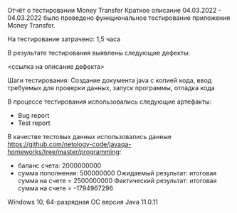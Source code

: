 Отчёт о тестировании Money Transfer
Краткое описание
04.03.2022 - 04.03.2022 было проведено функциональное тестирование приложения Money Transfer.

На тестирование затрачено: 1,5 часа

В результате тестирования выявлены следующие дефекты:

<ссылка на описание дефекта>

Шаги тестирования:
Создание документа java с копией кода, ввод требуемых для проверки данных, запуск программы, отладка кода

В процессе тестирования использовались следующие артефакты:
- Bug report
- Test report

В качестве тестовых данных использовались данные https://github.com/netology-code/javaqa-homeworks/tree/master/programming:
- баланс счета: 2000000000
- сумма пополнения: 500000000 
Oжидаемый результат: итоговая сумма на счете = 2500000000
Фактический результат: итоговая сумма на счете = -1794967296


Windows 10, 64-разрядная ОС
версия Java 11.0.11
